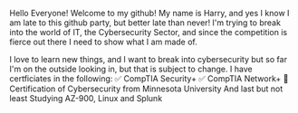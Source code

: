 Hello Everyone!  Welcome to my github!  My name is Harry, and yes I know I am late to this github party, but better late than never!
I'm trying to break into the world of IT, the Cybersecurity Sector, and since the competition is fierce out there I need to show what I am made of.


I love to learn new things, and I want to break into cybersecurity but so far I'm on the outside looking in, but that is subject to change.
I have certficiates in the following:
✅ CompTIA Security+
✅ CompTIA Network+
📜 Certification of Cybersecurity from Minnesota University
And last but not least Studying AZ-900, Linux and Splunk
